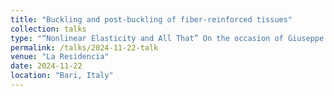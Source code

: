 ```yaml
---
title: "Buckling and post-buckling of fiber-reinforced tissues"
collection: talks
type: "“Nonlinear Elasticity and All That” On the occasion of Giuseppe Saccomandi’s 60th birthday"
permalink: /talks/2024-11-22-talk
venue: "La Residencia"
date: 2024-11-22
location: "Bari, Italy"
---
```

